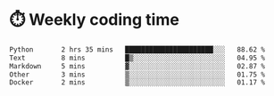 
# :stopwatch: Weekly coding time
<!--START_SECTION:waka-->

```txt
Python       2 hrs 35 mins   ██████████████████████░░░   88.62 %
Text         8 mins          █▒░░░░░░░░░░░░░░░░░░░░░░░   04.95 %
Markdown     5 mins          ▓░░░░░░░░░░░░░░░░░░░░░░░░   02.87 %
Other        3 mins          ▒░░░░░░░░░░░░░░░░░░░░░░░░   01.75 %
Docker       2 mins          ▒░░░░░░░░░░░░░░░░░░░░░░░░   01.17 %
```

<!--END_SECTION:waka-->


<!-- <p> <img src="https://github-readme-stats.vercel.app/api?username=cozgerest&show_icons=true&hide_border=false" />  </p> -->

